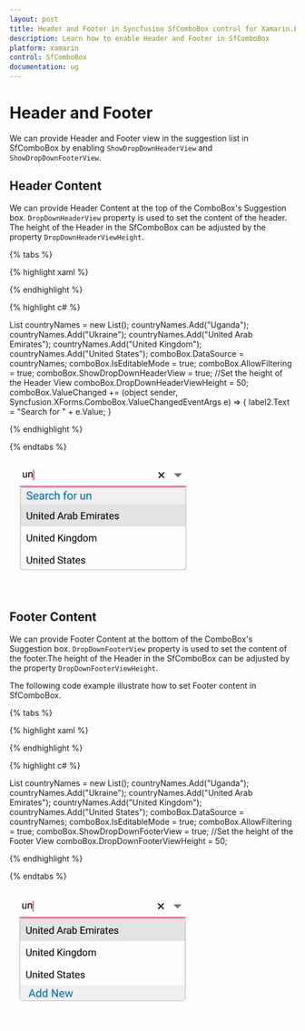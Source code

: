 ```yaml
---
layout: post
title: Header and Footer in Syncfusion SfComboBox control for Xamarin.Forms
description: Learn how to enable Header and Footer in SfComboBox
platform: xamarin
control: SfComboBox
documentation: ug
---
```

# Header and Footer

We can provide Header and Footer view in the suggestion list in SfComboBox by enabling `ShowDropDownHeaderView` and `ShowDropDownFooterView`. 

## Header Content

We can provide Header Content at the top of the ComboBox's Suggestion box. `DropDownHeaderView` property is used to set the content of the header. The height of the Header in the SfComboBox can be adjusted by the property `DropDownHeaderViewHeight`.

{% tabs %}

{% highlight xaml %}

<StackLayout VerticalOptions="Start" HorizontalOptions="Start" Padding="30">
<combobox:SfComboBox HeightRequest="40" x:Name="comboBox" IsEditableMode="true" AllowFiltering="true"> 
<combobox:SfComboBox.DropDownHeaderView>
<StackLayout BackgroundColor="#f0f0f0" >
<Label  x:Name="label2" FontSize="20" VerticalTextAlignment="Center" HorizontalOptions="Center" VerticalOptions="Center" TextColor="#006bcd"   />
</StackLayout>
</combobox:SfComboBox.DropDownHeaderView>
</combobox:SfComboBox>
</StackLayout>                  


{% endhighlight %}

{% highlight c# %}

List<String> countryNames = new List<String>();
countryNames.Add("Uganda");
countryNames.Add("Ukraine");
countryNames.Add("United Arab Emirates");
countryNames.Add("United Kingdom");
countryNames.Add("United States");
comboBox.DataSource = countryNames;
comboBox.IsEditableMode = true;
comboBox.AllowFiltering = true;
comboBox.ShowDropDownHeaderView = true;
//Set the height of the Header View
comboBox.DropDownHeaderViewHeight = 50;
comboBox.ValueChanged += (object sender, Syncfusion.XForms.ComboBox.ValueChangedEventArgs e) =>
{
label2.Text = "Search for " + e.Value;
}

{% endhighlight %}

{% endtabs %}

![](images/Header-and-Footer/Header.png)

## Footer Content

We can provide Footer Content at the bottom of the ComboBox's Suggestion box. `DropDownFooterView` property is used to set the content of the footer.The height of the Header in the SfComboBox can be adjusted by the property `DropDownFooterViewHeight`.

The following code example illustrate how to set Footer content in SfComboBox.

{% tabs %}

{% highlight xaml %}

<StackLayout VerticalOptions="Start" HorizontalOptions="Start" Padding="30">
<combobox:SfComboBox HeightRequest="40" x:Name="comboBox" IsEditableMode="true" AllowFiltering="true"> 
<combobox:SfComboBox.DropDownFooterView>
<StackLayout BackgroundColor="#f0f0f0" >
<Label Text="Add New" BackgroundColor="#f0f0f0" TextColor="#006bcd" VerticalTextAlignment="Center" VerticalOptions="Center" HorizontalTextAlignment="Center"
FontSize="20"/>
</StackLayout>
</combobox:SfComboBox.DropDownFooterView>
</combobox:SfComboBox>
</StackLayout>                  

{% endhighlight %}

{% highlight c# %}

List<String> countryNames = new List<String>();
countryNames.Add("Uganda");
countryNames.Add("Ukraine");
countryNames.Add("United Arab Emirates");
countryNames.Add("United Kingdom");
countryNames.Add("United States");
comboBox.DataSource = countryNames;
comboBox.IsEditableMode = true;
comboBox.AllowFiltering = true;
comboBox.ShowDropDownFooterView = true;
//Set the height of the Footer View
comboBox.DropDownFooterViewHeight = 50;

{% endhighlight %}

{% endtabs %}

![](images/Header-and-Footer/Footer.png)

